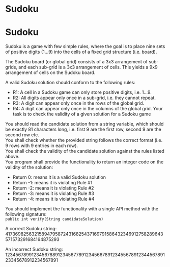 # Sudoku
# Sudoku
Sudoku is a game with few simple rules, where the goal is to place nine sets of positive digits (1...9) into the cells of a fixed grid structure (i.e. board).

The Sudoku board (or global grid) consists of a 3x3 arrangement of sub-grids, and each sub-grid is a 3x3 arrangement of cells. This yields a 9x9 arrangement of cells on the Sudoku board.

A valid Sudoku solution should conform to the following rules:

- R1: A cell in a Sudoku game can only store positive digits, i.e. 1...9.
- R2: All digits appear only once in a sub-grid, i.e. they cannot repeat.
- R3: A digit can appear only once in the rows of the global grid.
- R4: A digit can appear only once in the columns of the global grid.
Your task is to check the validity of a given solution for a Sudoku game

You should read the candidate solution from a string variable, which should be exactly 81 characters long, i.e. first 9 are the first row, second 9 are the second row etc.  
You shall check whether the provided string follows the correct format (i.e. 9 rows with 9 entries in each row).  
You shall check the validity of the candidate solution against the rules listed above.  
You program shall provide the functionality to return an integer code on the validity of the solution:
- Return 0: means it is a valid Sudoku solution
- Return -1: means it is violating Rule #1
- Return -2: means it is violating Rule #2
- Return -3: means it is violating Rule #3
- Return -4: means it is violating Rule #4

You should implement the functionality with a single API method with the following signature:  
`public int verify(String candidateSolution)`

A correct Sudoku string: 417369825632158947958724316825437169791586432346912758289643571573291684164875293

An incorrect Sudoku string: 123456789912345678891234567789123456678912345567891234456789123345678912234567891
